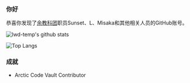 ### 你好
恭喜你发现了[余教科团](https://github.com/lwd-temp/about-lwd-temp)职员Sunset、L、Misaka和其他相关人员的GitHub账号。

![lwd-temp's github stats](https://github-readme-stats-git-master.lwd-temp.vercel.app/api?username=lwd-temp&show_icons=true)

![Top Langs](https://github-readme-stats-git-master.lwd-temp.vercel.app/api/top-langs/?username=lwd-temp)
### 成就
* Arctic Code Vault Contributor
